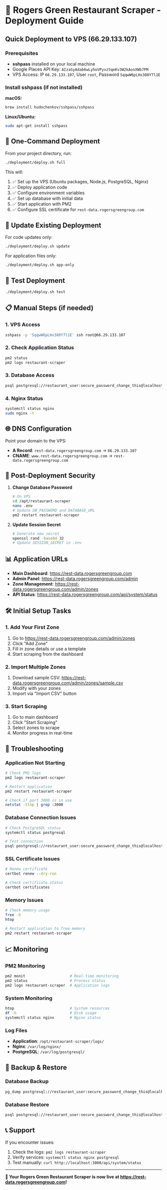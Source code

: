 # 🚀 Rogers Green Restaurant Scraper - Deployment Guide

## Quick Deployment to VPS (66.29.133.107)

### Prerequisites
- **sshpass** installed on your local machine
- Google Places API Key: `AIzaSyAdab6wLyhoVPyvz5qeKv3W2kAonXWb7PM`
- VPS Access: IP `66.29.133.107`, User `root`, Password `SqqwW6pLHx380Y7l1E`

### Install sshpass (if not installed)

**macOS:**
```bash
brew install hudochenkov/sshpass/sshpass
```

**Linux/Ubuntu:**
```bash
sudo apt-get install sshpass
```

## 🎯 One-Command Deployment

From your project directory, run:

```bash
./deployment/deploy.sh full
```

This will:
1. ✅ Set up the VPS (Ubuntu packages, Node.js, PostgreSQL, Nginx)
2. ✅ Deploy application code
3. ✅ Configure environment variables
4. ✅ Set up database with initial data
5. ✅ Start application with PM2
6. ✅ Configure SSL certificate for `rest-data.rogersgreengroup.com`

## 🔄 Update Existing Deployment

For code updates only:
```bash
./deployment/deploy.sh update
```

For application files only:
```bash
./deployment/deploy.sh app-only
```

## 🧪 Test Deployment

```bash
./deployment/deploy.sh test
```

## 📋 Manual Steps (if needed)

### 1. VPS Access
```bash
sshpass -p 'SqqwW6pLHx380Y7l1E' ssh root@66.29.133.107
```

### 2. Check Application Status
```bash
pm2 status
pm2 logs restaurant-scraper
```

### 3. Database Access
```bash
psql postgresql://restaurant_user:secure_password_change_this@localhost:5432/restaurant_scraper
```

### 4. Nginx Status
```bash
systemctl status nginx
sudo nginx -t
```

## 🌐 DNS Configuration

Point your domain to the VPS:
- **A Record**: `rest-data.rogersgreengroup.com` → `66.29.133.107`
- **CNAME**: `www.rest-data.rogersgreengroup.com` → `rest-data.rogersgreengroup.com`

## 🔐 Post-Deployment Security

1. **Change Database Password**
   ```bash
   # On VPS
   cd /opt/restaurant-scraper
   nano .env
   # Update DB_PASSWORD and DATABASE_URL
   pm2 restart restaurant-scraper
   ```

2. **Update Session Secret**
   ```bash
   # Generate new secret
   openssl rand -base64 32
   # Update SESSION_SECRET in .env
   ```

## 📊 Application URLs

- **Main Dashboard**: https://rest-data.rogersgreengroup.com
- **Admin Panel**: https://rest-data.rogersgreengroup.com/admin
- **Zone Management**: https://rest-data.rogersgreengroup.com/admin/zones
- **API Status**: https://rest-data.rogersgreengroup.com/api/system/status

## 🛠️ Initial Setup Tasks

### 1. Add Your First Zone
1. Go to https://rest-data.rogersgreengroup.com/admin/zones
2. Click "Add Zone"
3. Fill in zone details or use a template
4. Start scraping from the dashboard

### 2. Import Multiple Zones
1. Download sample CSV: https://rest-data.rogersgreengroup.com/admin/zones/sample.csv
2. Modify with your zones
3. Import via "Import CSV" button

### 3. Start Scraping
1. Go to main dashboard
2. Click "Start Scraping"
3. Select zones to scrape
4. Monitor progress in real-time

## 🐛 Troubleshooting

### Application Not Starting
```bash
# Check PM2 logs
pm2 logs restaurant-scraper

# Restart application
pm2 restart restaurant-scraper

# Check if port 3000 is in use
netstat -tlnp | grep :3000
```

### Database Connection Issues
```bash
# Check PostgreSQL status
systemctl status postgresql

# Test connection
psql postgresql://restaurant_user:secure_password_change_this@localhost:5432/restaurant_scraper -c "SELECT NOW();"
```

### SSL Certificate Issues
```bash
# Renew certificate
certbot renew --dry-run

# Check certificate status
certbot certificates
```

### Memory Issues
```bash
# Check memory usage
free -h
htop

# Restart application to free memory
pm2 restart restaurant-scraper
```

## 📈 Monitoring

### PM2 Monitoring
```bash
pm2 monit                    # Real-time monitoring
pm2 status                   # Process status
pm2 logs restaurant-scraper  # Application logs
```

### System Monitoring
```bash
htop                         # System resources
df -h                        # Disk usage
systemctl status nginx       # Nginx status
```

### Log Files
- **Application**: `/opt/restaurant-scraper/logs/`
- **Nginx**: `/var/log/nginx/`
- **PostgreSQL**: `/var/log/postgresql/`

## 🔄 Backup & Restore

### Database Backup
```bash
pg_dump postgresql://restaurant_user:secure_password_change_this@localhost:5432/restaurant_scraper > backup.sql
```

### Database Restore
```bash
psql postgresql://restaurant_user:secure_password_change_this@localhost:5432/restaurant_scraper < backup.sql
```

## 📞 Support

If you encounter issues:
1. Check the logs: `pm2 logs restaurant-scraper`
2. Verify services: `systemctl status nginx postgresql`
3. Test manually: `curl http://localhost:3000/api/system/status`

---

**🎉 Your Rogers Green Restaurant Scraper is now live at https://rest-data.rogersgreengroup.com!**